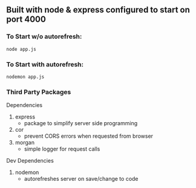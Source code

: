 ## Built with node & express configured to start on port 4000

### To Start w/o autorefresh: 
```
node app.js 
```

### To Start with autorefresh: 
```
nodemon app.js
```

### Third Party Packages 
Dependencies 
1) express 
   - package to simplify server side programming 
2) cor
   - prevent CORS errors when requested from browser
3) morgan
   - simple logger for request calls 

Dev Dependencies 
1) nodemon
   - autorefreshes server on save/change to code
